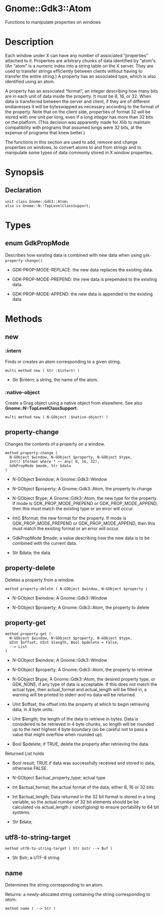 Gnome::Gdk3::Atom
=================

Functions to manipulate properties on windows

Description
===========

Each window under X can have any number of associated “properties” attached to it. Properties are arbitrary chunks of data identified by “atom”s. (An “atom” is a numeric index into a string table on the X server. They are used to transfer strings efficiently between clients without having to transfer the entire string.) A property has an associated type, which is also identified using an atom.

A property has an associated “format”, an integer describing how many bits are in each unit of data inside the property. It must be 8, 16, or 32. When data is transferred between the server and client, if they are of different endianesses it will be byteswapped as necessary according to the format of the property. Note that on the client side, properties of format 32 will be stored with one unit per long, even if a long integer has more than 32 bits on the platform. (This decision was apparently made for Xlib to maintain compatibility with programs that assumed longs were 32 bits, at the expense of programs that knew better.)

The functions in this section are used to add, remove and change properties on windows, to convert atoms to and from strings and to manipulate some types of data commonly stored in X window properties.

Synopsis
========

Declaration
-----------

    unit class Gnome::Gdk3::Atom;
    also is Gnome::N::TopLevelClassSupport;

Types
=====

enum GdkPropMode
----------------

Describes how existing data is combined with new data when using `gdk-property-change()`.

  * GDK-PROP-MODE-REPLACE: the new data replaces the existing data.

  * GDK-PROP-MODE-PREPEND: the new data is prepended to the existing data.

  * GDK-PROP-MODE-APPEND: the new data is appended to the existing data.

Methods
=======

new
---

### :intern

Finds or creates an atom corresponding to a given string.

    multi method new ( Str :$intern! )

  * Str $intern; a string, the name of the atom.

### :native-object

Create a Drag object using a native object from elsewhere. See also **Gnome::N::TopLevelClassSupport**.

    multi method new ( N-GObject :$native-object! )

property-change
---------------

Changes the contents of a property on a window.

    method property-change (
      N-GObject $window, N-GObject $property, N-GObject $type,
      Int() $format where * ~~ any( 8, 16, 32),
      GdkPropMode $mode, Str $data
    )

  * N-GObject $window; A Gnome::Gdk3::Window

  * N-GObject $property; A Gnome::Gdk3::Atom, the property to change

  * N-GObject $type; A Gnome::Gdk3::Atom, the new type for the property. If mode is GDK_PROP_MODE_PREPEND or GDK_PROP_MODE_APPEND, then this must match the existing type or an error will occur.

  * Int() $format; the new format for the property. If mode is GDK_PROP_MODE_PREPEND or GDK_PROP_MODE_APPEND, then this must match the existing format or an error will occur.

  * GdkPropMode $mode; a value describing how the new data is to be combined with the current data.

  * Str $data; the data.

property-delete
---------------

Deletes a property from a window.

    method property-delete ( N-GObject $window, N-GObject $property )

  * N-GObject $window; A Gnome::Gdk3::Window

  * N-GObject $property; A Gnome::Gdk3::Atom, the property to delete

property-get
------------

    method property-get (
      N-GObject $window, N-GObject $property, N-GObject $type,
      UInt $offset, UInt $length, Bool $pdelete = False,
      --> List
    )

  * N-GObject $window; A Gnome::Gdk3::Window

  * N-GObject $property; A Gnome::Gdk3::Atom, the property to retrieve

  * N-GObject $type; A Gnome::Gdk3::Atom, the desired property type, or GDK_NONE, if any type of data is acceptable. If this does not match the actual type, then actual_format and actual_length will be filled in, a warning will be printed to stderr and no data will be returned.

  * UInt $offset; the offset into the property at which to begin retrieving data, in 4 byte units.

  * UInt $length; the length of the data to retrieve in bytes. Data is considered to be retrieved in 4 byte chunks, so length will be rounded up to the next highest 4 byte boundary (so be careful not to pass a value that might overflow when rounded up).

  * Bool $pdelete; if TRUE, delete the property after retrieving the data.

Returned List holds

  * Bool result; TRUE if data was successfully received and stored in data, otherwise FALSE.

  * N-GObject $actual_property_type; actual type

  * Int $actual_format; the actual format of the data; either 8, 16 or 32 bits

  * Int $actual_length; Data returned in the 32 bit format is stored in a long variable, so the actual number of 32 bit elements should be be calculated via actual_length / sizeof(glong) to ensure portability to 64 bit systems.

  * Str $data;

utf8-to-string-target
---------------------

    method utf8-to-string-target ( Str $str --> Buf )

  * Str $str; a UTF-8 string

name
----

Determines the string corresponding to an atom.

Returns: a newly-allocated string containing the string corresponding to *atom*.

    method name ( --> Str )

